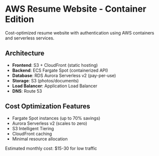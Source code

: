# AWS Resume Website - Container Edition

Cost-optimized resume website with authentication using AWS containers and serverless services.

## Architecture

- **Frontend**: S3 + CloudFront (static hosting)
- **Backend**: ECS Fargate Spot (containerized API)
- **Database**: RDS Aurora Serverless v2 (pay-per-use)
- **Storage**: S3 (photos/documents)
- **Load Balancer**: Application Load Balancer
- **DNS**: Route 53

## Cost Optimization Features

- Fargate Spot instances (up to 70% savings)
- Aurora Serverless v2 (scales to zero)
- S3 Intelligent Tiering
- CloudFront caching
- Minimal resource allocation

Estimated monthly cost: $15-30 for low traffic